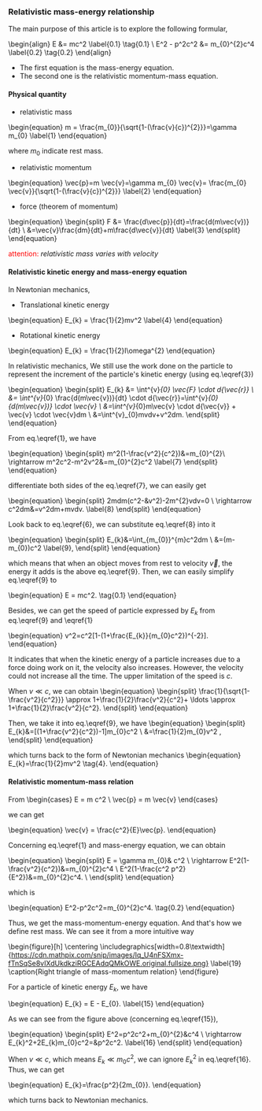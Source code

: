 ### Relativistic mass-energy relationship
The main purpose of this article is to explore the following formular,


\begin{align} 
E &= mc^2 \label{0.1} \tag{0.1} \\ 
E^2 - p^2c^2 &= m_{0}^{2}c^4 \label{0.2} \tag{0.2} 
\end{align}

- The first equation is the mass-energy equation. 
- The second one is the relativistic momentum-mass equation.


#### Physical quantity

- relativistic mass

\begin{equation}
m = \frac{m_{0}}{\sqrt{1-(\frac{v}{c})^{2}}}=\gamma m_{0} \label{1}
\end{equation}

where $m_{0}$ indicate rest mass.

- relativistic momentum

\begin{equation}
\vec{p}=m \vec{v}=\gamma m_{0} \vec{v}= \frac{m_{0} \vec{v}}{\sqrt{1-(\frac{v}{c})^{2}}} \label{2}
\end{equation}

- force (theorem of momentum)

\begin{equation}
\begin{split}
F &= \frac{d\vec{p}}{dt}=\frac{d(m\vec{v})}{dt} \\
&=\vec{v}\frac{dm}{dt}+m\frac{d\vec{v}}{dt} \label{3}
\end{split}
\end{equation}

<font color = red> attention: </font>*relativistic mass varies with velocity*

#### Relativistic kinetic energy and mass-energy equation

In Newtonian mechanics,

- Translational kinetic energy

\begin{equation}
E_{k} = \frac{1}{2}mv^2 \label{4}
\end{equation}

- Rotational kinetic energy

\begin{equation}
E_{k} = \frac{1}{2}I\omega^{2} 
\end{equation}

In relativistic mechanics, We still use the work done on the particle to represent the increment of the particle's kinetic energy (using eq.\eqref{3})

\begin{equation}
\begin{split}
E_{k} &= \int^{v}_{0} \vec{F} \cdot d{\vec{r}} \\
&= \int^{v}_{0} \frac{d(m\vec{v})}{dt} \cdot d{\vec{r}}=\int^{v}_{0} {d(m\vec{v})} \cdot \vec{v} \\
&=\int^{v}_{0}m\vec{v} \cdot d{\vec{v}} + \vec{v} \cdot \vec{v}dm \\
&=\int^{v}_{0}mvdv+v^2dm.
\end{split}
\end{equation}

From eq.\eqref{1}, we have

\begin{equation}
\begin{split}
m^2(1-\frac{v^2}{c^2})&=m_{0}^{2}\\
\rightarrow m^2c^2-m^2v^2&=m_{0}^{2}c^2 \label{7}
\end{split}
\end{equation}

differentiate both sides of the eq.\eqref{7}, we can easily get

\begin{equation}
\begin{split}
2mdm(c^2-&v^2)-2m^{2}vdv=0 \\
\rightarrow c^2dm&=v^2dm+mvdv. \label{8}
\end{split}
\end{equation}

Look back to eq.\eqref{6}, we can substitute eq.\eqref{8} into it

\begin{equation}
\begin{split}
E_{k}&=\int_{m_{0}}^{m}c^2dm \\
&=(m-m_{0})c^2 \label{9},
\end{split}
\end{equation}

which means that when an object moves from rest to velocity $\vec{v}$, the energy it adds is the above eq.\eqref{9}. Then, we can easily simplify eq.\eqref{9} to

\begin{equation}
E = mc^2. \tag{0.1}
\end{equation}

Besides, we can get the speed of particle expressed by $E_{k}$ from eq.\eqref{9} and \eqref{1}

\begin{equation}
v^2=c^2[1-(1+\frac{E_{k}}{m_{0}c^2})^{-2}].
\end{equation}

It indicates that when the kinetic energy of a particle increases due to a force doing work on it, the velocity also increases. However, the velocity could not increase all the time. The upper limitation of the speed is $c$.

When $v \ll c$, we can obtain
\begin{equation}
\begin{split}
\frac{1}{\sqrt{1-\frac{v^2}{c^2}}} \approx 1+\frac{1}{2}\frac{v^2}{c^2}+ \ldots \approx 1+\frac{1}{2}\frac{v^2}{c^2}.
\end{split}
\end{equation}

Then, we take it into eq.\eqref{9}, we have
\begin{equation}
\begin{split}
E_{k}&=[(1+\frac{v^2}{c^2})-1]m_{0}c^2 \\
&=\frac{1}{2}m_{0}v^2 ,
\end{split}
\end{equation}

which turns back to the form of Newtonian mechanics
\begin{equation}
E_{k}=\frac{1}{2}mv^2 \tag{4}.
\end{equation}

#### Relativistic momentum-mass relation

From
\begin{cases}
E = m c^2 \\
\vec{p} = m \vec{v}
\end{cases}

we can get

\begin{equation}
\vec{v} = \frac{c^2}{E}\vec{p}.
\end{equation}

Concerning eq.\eqref{1} and mass-energy equation, we can obtain

\begin{equation}
\begin{split}
E = \gamma m_{0}& c^2 \\
\rightarrow E^2(1-\frac{v^2}{c^2})&=m_{0}^{2}c^4 \\
E^2(1-\frac{c^2 p^2}{E^2})&=m_{0}^{2}c^4. \\
\end{split}
\end{equation}

which is

\begin{equation}
E^2-p^2c^2=m_{0}^{2}c^4. \tag{0.2}
\end{equation}

Thus, we get the mass-momentum-energy equation. And that's how we define rest mass.  We can see it from a more intuitive way 

\begin{figure}[h]
\centering
\includegraphics[width=0.8\textwidth]{https://cdn.mathpix.com/snip/images/lq_U4nFSXmx-fTnSqSe8vIXdUkdkziRGCEAdqQMkOWE.original.fullsize.png}
\label{19}
\caption{Right triangle of mass-momentum relation}
\end{figure}

For a particle of kinetic energy $E_{k}$, we have

\begin{equation}
E_{k} = E - E_{0}. \label{15}
\end{equation}

As we can see from the figure above (concerning eq.\eqref{15}), 

\begin{equation}
\begin{split}
E^2=p^2c^2+m_{0}^{2}&c^4 \\
\rightarrow E_{k}^2+2E_{k}m_{0}c^2=&p^2c^2. \label{16}
\end{split}
\end{equation}

When $v\ll c$, which means $E_{k}\ll m_{0}c^2$, we can ignore $E_{k}^{2}$ in eq.\eqref{16}. Thus, we can get

\begin{equation}
E_{k}=\frac{p^2}{2m_{0}}.
\end{equation}

which turns back to Newtonian mechanics.
